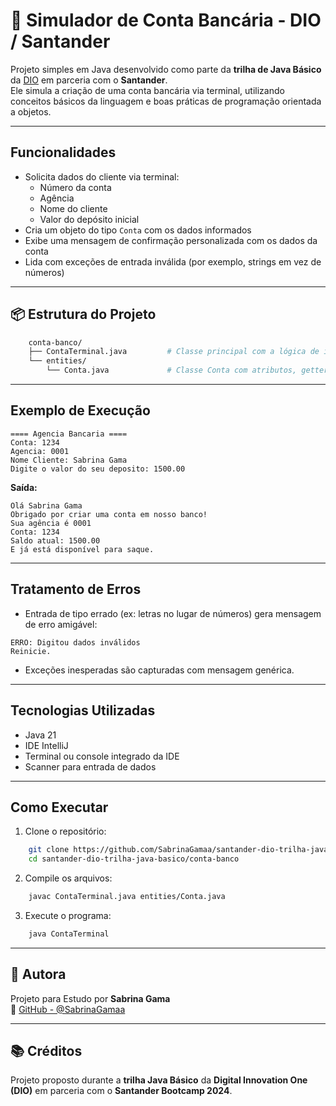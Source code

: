 # 🏦 Simulador de Conta Bancária - DIO / Santander

Projeto simples em Java desenvolvido como parte da **trilha de Java Básico** da [DIO](https://web.dio.me) em parceria com o **Santander**.  
Ele simula a criação de uma conta bancária via terminal, utilizando conceitos básicos da linguagem e boas práticas de programação orientada a objetos.

---

## Funcionalidades

- Solicita dados do cliente via terminal:
    - Número da conta
    - Agência
    - Nome do cliente
    - Valor do depósito inicial
- Cria um objeto do tipo `Conta` com os dados informados
- Exibe uma mensagem de confirmação personalizada com os dados da conta
- Lida com exceções de entrada inválida (por exemplo, strings em vez de números)

---

## 📦 Estrutura do Projeto

```bash
    conta-banco/
    ├── ContaTerminal.java         # Classe principal com a lógica de interação no terminal
    └── entities/
        └── Conta.java             # Classe Conta com atributos, getters/setters e toString()
```

---

## Exemplo de Execução

```text
==== Agencia Bancaria ====
Conta: 1234
Agencia: 0001
Nome Cliente: Sabrina Gama
Digite o valor do seu deposito: 1500.00
```

**Saída:**
```text
Olá Sabrina Gama
Obrigado por criar uma conta em nosso banco! 
Sua agência é 0001
Conta: 1234
Saldo atual: 1500.00
E já está disponível para saque.
```

---

## Tratamento de Erros

- Entrada de tipo errado (ex: letras no lugar de números) gera mensagem de erro amigável:
```text
ERRO: Digitou dados inválidos
Reinicie.
```

- Exceções inesperadas são capturadas com mensagem genérica.

---

## Tecnologias Utilizadas

- Java 21
- IDE IntelliJ
- Terminal ou console integrado da IDE
- Scanner para entrada de dados

---

## Como Executar

1. Clone o repositório:
```bash
    git clone https://github.com/SabrinaGamaa/santander-dio-trilha-java-basico.git
    cd santander-dio-trilha-java-basico/conta-banco
```

2. Compile os arquivos:
```bash
    javac ContaTerminal.java entities/Conta.java
```

3. Execute o programa:
```bash
    java ContaTerminal
```

---

## 👤 Autora

Projeto para Estudo por **Sabrina Gama**  
🔗 [GitHub - @SabrinaGamaa](https://github.com/SabrinaGamaa)

---

## 📚 Créditos

Projeto proposto durante a **trilha Java Básico** da **Digital Innovation One (DIO)** em parceria com o **Santander Bootcamp 2024**.
